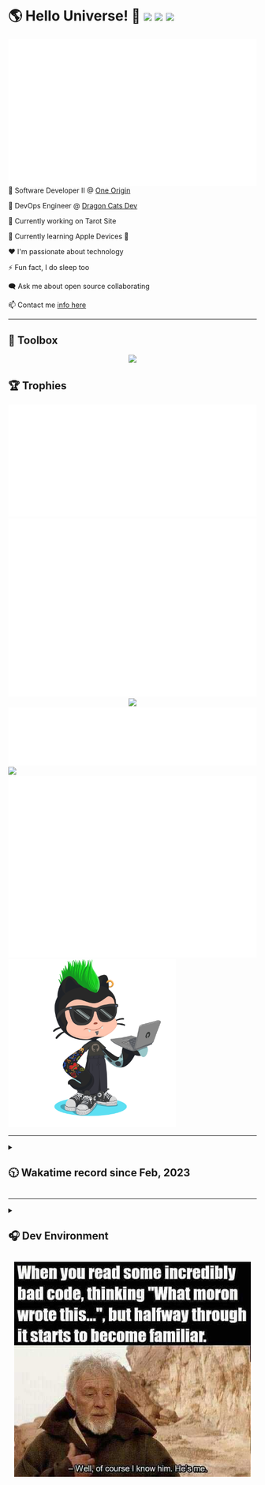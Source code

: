 <h1>🌎 Hello Universe! 👋
<img src='https://wakatime.com/badge/user/a61fe4dd-5464-48ee-825a-134d74f90884.svg?style=flat-square'>
<img src='https://api.visitorbadge.io/api/visitors?path=https%3A%2F%2Fgithub.com%2Fjmclain-origin&countColor=&style=flat-square' height='22'>
<img src='https://img.shields.io/github/followers/jmclain-origin?label=Followers&style=flat-square' height='22'>
</h1>

<img align='right' src='./assets/metrics.base.svg'>

💼 Software Developer II @ [One Origin](https://oneorigin.us/)

<!-- 💼 Engineer Consultant @ [Banyan Labs](https://banyanlabs.io/) -->

💼 DevOps Engineer @ [Dragon Cats Dev](https://DragonCats.dev/ "visit")

🔭 Currently working on Tarot Site

🌱 Currently learning Apple Devices 🤢

❤️ I'm passionate about technology

⚡ Fun fact, I do sleep too

🗨️ Ask me about open source collaborating

📫 Contact me [info here](https://www.joshmclain.com/#contact)

---

## 🧰 Toolbox

<p align="center">
  <a href="https://skillicons.dev">
    <img src="https://skillicons.dev/icons?i=md,html,css,js,regex,sass,tailwind,ts,react,styledcomponents,redux,next,gatsby,remix,vue,nuxt,nodejs,express,mongodb,postgres,jest,webpack,vite,rollup,docker,nginx,aws,heroku,vercel,netlify,jenkins,linux,mint,ubuntu,redhat,kali,apple,bash,powershell,vim,git,githubactions,github,gitlab,vscode,idea,maven,gradle,java,spring&theme=dark" />
  </a>
</p>

## 🏆 Trophies

<div align='center'>
<img src='./assets/metrics.plugin.achievements.compact.svg'>
<img src='./assets/metrics.plugin.habits.charts.svg'>
<img src='https://github-profile-trophy.vercel.app/?username=jmclain-origin&theme=darkhub&no-frame=true&margin-w=10'>
</div>

<div align=''>
<img src='./assets/metrics.plugin.habits.facts.svg'>
<img src='https://streak-stats.demolab.com?user=jmclain-origin&theme=dark' width='340'>
<div>
</div>

<img src='./assets/metrics.plugin.wakatime.svg'>
<img src='./assets/octocat.png' width='340'>
<!-- <img src='./assets/metrics.plugin.code.svg'> -->
</div>

---

<details>
<summary>

## 🕥 Wakatime record since Feb, 2023

</summary>

<!--START_SECTION:waka-->
![Code Time](http://img.shields.io/badge/Code%20Time-1%2C763%20hrs%2032%20mins-blue)

![Profile Views](http://img.shields.io/badge/Profile%20Views-2-blue)

**🐱 My GitHub Data** 

> 📦 152.0 kB Used in GitHub's Storage 
 > 
> 🚫 Not Opted to Hire
 > 
> 📜 12 Public Repositories 
 > 
> 🔑 49 Private Repositories 
 > 
**I'm an Early 🐤** 

```text
🌞 Morning                7533 commits        ██████░░░░░░░░░░░░░░░░░░░   23.49 % 
🌆 Daytime                11516 commits       █████████░░░░░░░░░░░░░░░░   35.91 % 
🌃 Evening                7028 commits        █████░░░░░░░░░░░░░░░░░░░░   21.91 % 
🌙 Night                  5996 commits        █████░░░░░░░░░░░░░░░░░░░░   18.69 % 
```
📅 **I'm Most Productive on Monday** 

```text
Monday                   7066 commits        ██████░░░░░░░░░░░░░░░░░░░   22.03 % 
Tuesday                  5895 commits        █████░░░░░░░░░░░░░░░░░░░░   18.38 % 
Wednesday                5762 commits        ████░░░░░░░░░░░░░░░░░░░░░   17.97 % 
Thursday                 5619 commits        ████░░░░░░░░░░░░░░░░░░░░░   17.52 % 
Friday                   3185 commits        ██░░░░░░░░░░░░░░░░░░░░░░░   09.93 % 
Saturday                 1822 commits        █░░░░░░░░░░░░░░░░░░░░░░░░   05.68 % 
Sunday                   2724 commits        ██░░░░░░░░░░░░░░░░░░░░░░░   08.49 % 
```


📊 **This Week I Spent My Time On** 

```text
🕑︎ Time Zone: America/Phoenix

💬 Programming Languages: 
Other                    15 hrs 27 mins      ███████████████░░░░░░░░░░   61.99 % 
JSON                     1 hr 49 mins        ██░░░░░░░░░░░░░░░░░░░░░░░   07.35 % 
TypeScript               1 hr 42 mins        ██░░░░░░░░░░░░░░░░░░░░░░░   06.87 % 
Bash                     1 hr 24 mins        █░░░░░░░░░░░░░░░░░░░░░░░░   05.64 % 
Docker                   1 hr 13 mins        █░░░░░░░░░░░░░░░░░░░░░░░░   04.92 % 

🔥 Editors: 
Chrome                   14 hrs 16 mins      ██████████████░░░░░░░░░░░   57.24 % 
VS Code                  10 hrs 39 mins      ███████████░░░░░░░░░░░░░░   42.76 % 

💻 Operating System: 
Mac                      24 hrs 9 mins       ████████████████████████░   96.90 % 
Windows                  46 mins             █░░░░░░░░░░░░░░░░░░░░░░░░   03.10 % 
```

**I Mostly Code in TypeScript** 

```text
TypeScript               20 repos            █████████░░░░░░░░░░░░░░░░   36.36 % 
CSS                      4 repos             ██░░░░░░░░░░░░░░░░░░░░░░░   07.27 % 
Vue                      3 repos             █░░░░░░░░░░░░░░░░░░░░░░░░   05.45 % 
Shell                    1 repo              ░░░░░░░░░░░░░░░░░░░░░░░░░   01.82 % 
Dockerfile               1 repo              ░░░░░░░░░░░░░░░░░░░░░░░░░   01.82 % 
```




 Last Updated on 09/07/2024 18:42:53 UTC
<!--END_SECTION:waka-->

</details>

---

<details>
<summary>

## 🎧 Dev Environment

</summary>

> ### _I'm not a player 🐱 I just code a lot..._

<div align='center'>
<img src='https://spotify-github-profile.vercel.app/api/view?uid=31knnovcfatt7mqmu6yaa5htulxi&cover_image=true&theme=default&show_offline=false&background_color=121212' width='420'>
<img src='https://spotify-recently-played-readme.vercel.app/api?user=31knnovcfatt7mqmu6yaa5htulxi&width=400&count=10'>
</div>
</details>

<!-- ## Memes

who doesn't love memes? -->

<div align='center'>

![obi one](./assets/unfilimar_obi.jpg)

</div>

<!-- <div align='center'>
<img src='https://www.data-card-for-spotify.com/api/card?user_id=31knnovcfatt7mqmu6yaa5htulxi&hide_playing=1&hide_recents=1&limit=10&custom_title=jmclain-origin%20Spotify%20Data'>
</div> -->

